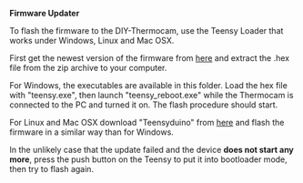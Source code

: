 **Firmware Updater**

To flash the firmware to the DIY-Thermocam, use the Teensy Loader that works under Windows, Linux and Mac OSX.

First get the newest version of the firmware from [here](https://github.com/maxritter/DIY-Thermocam/releases) and extract the .hex file from the zip archive to your computer.

For Windows, the executables are available in this folder. Load the hex file with "teensy.exe", then launch "teensy_reboot.exe" while the Thermocam is connected to the PC and turned it on. The flash procedure should start. 

For Linux and Mac OSX download "Teensyduino" from [here](https://www.pjrc.com/teensy/td_download.html) and flash the firmware in a similar way than for Windows.

In the unlikely case that the update failed and the device **does not start any more**, press the push button on the Teensy to put it into bootloader mode, then try to flash again.
